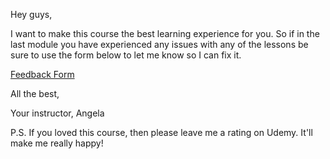 <p>Hey guys,</p><p>I want to make this course the best learning experience for you. So if in the last module you have experienced any issues with any of the lessons be sure to use the form below to let me know so I can fix it. </p><p><a href="https://airtable.com/shrKzuEx3Wds2Ih67?prefill_Module=Section%2013:%20Clima%20-%20Powering%20Your%20Flutter%20App%20with%20Live%20Web%20Data" rel="noopener noreferrer" target="_blank">Feedback Form</a></p><p>All the best,</p><p>Your instructor, Angela</p><p>P.S. If you loved this course, then please leave me a rating on Udemy. It'll make me really happy!</p>